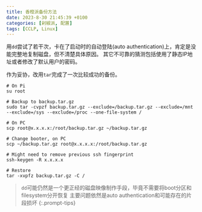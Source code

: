```yaml
---
title: 香橙派备份方法
date: 2023-8-30 21:45:39 +0100
categories: [剁椒派, 配置]
tags: [CCLP, Linux]
---
```


用`dd`尝试了若干次，卡在了启动时的自动登陆(auto authentication)上，肯定是没能完整地复制磁盘，但不清楚具体原因。
其它不可靠的猜测包括使用了静态IP地址或者修改了默认用户的密码。

作为妥协，改用`tar`完成了一次比较成功的备份。

```shell
# On Pi
su root

# Backup to backup.tar.gz
sudo tar -cvpzf backup.tar.gz --exclude=/backup.tar.gz --exclude=/mnt --exclude=/sys --exclude=/proc --one-file-system /

# On PC
scp root@x.x.x.x:/root/backup.tar.gz ~/backup.tar.gz
```

```shell
# Change booter, on PC
scp ~/backup.tar.gz root@x.x.x.x:/root/backup.tar.gz

# Might need to remove previous ssh fingerprint
ssh-keygen -R x.x.x.x

# Restore
tar -xvpfz backup.tar.gz -C /
```

> `dd`可能仍然是一个更正经的磁盘映像制作手段，毕竟不需要将boot分区和filesystem分开恢复
> 主要问题依然是auto authentication和可能存在的片段损坏
{:.prompt-tips}

